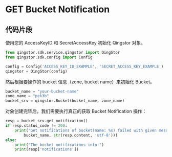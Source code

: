 # GET Bucket Notification

## 代码片段

使用您的 AccessKeyID 和 SecretAccessKey 初始化 Qingstor 对象。

```python
from qingstor.sdk.service.qingstor import QingStor
from qingstor.sdk.config import Config

config = Config('ACCESS_KEY_ID_EXAMPLE', 'SECRET_ACCESS_KEY_EXAMPLE')
qingstor = QingStor(config)
```

然后根据要操作的 bucket 信息（zone, bucket name）来初始化 Bucket。

```python
bucket_name = "your-bucket-name"
zone_name = "pek3b"
bucket_srv = qingstor.Bucket(bucket_name, zone_name)
```

对象创建完毕后，我们需要执行真正的获取 Bucket Notification 操作：

```python
resp = bucket_srv.get_notification()
if resp.status_code != 200:
    print("Get notifications of bucket(name: %s) failed with given message: %s\n" % (
        bucket_name, str(resp.content, 'utf-8')))
else:
    print("The bucket notifications info:")
    print(resp['notifications'])
```
